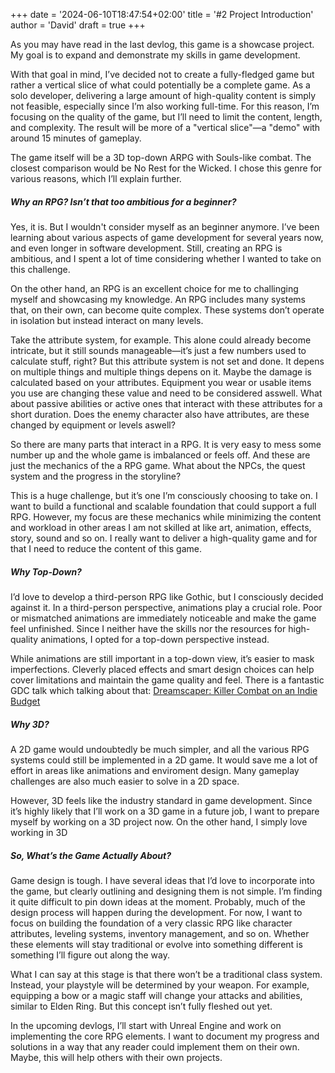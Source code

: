 +++
date = '2024-06-10T18:47:54+02:00'
title = '#2 Project Introduction'
author = 'David'
draft = true
+++

As you may have read in the last devlog, this game is a showcase project. My goal is to expand and demonstrate my skills in game development.

With that goal in mind, I’ve decided not to create a fully-fledged game but rather a vertical slice of what could potentially be a complete game. As a solo developer, delivering a large amount of high-quality content is simply not feasible, especially since I’m also working full-time. For this reason, I’m focusing on the quality of the game, but I’ll need to limit the content, length, and complexity. The result will be more of a "vertical slice"—a "demo" with around 15 minutes of gameplay.

The game itself will be a 3D top-down ARPG with Souls-like combat. The closest comparison would be No Rest for the Wicked. I chose this genre for various reasons, which I’ll explain further.

##### Why an RPG? Isn’t that too ambitious for a beginner?

Yes, it is. But I wouldn't consider myself as an beginner anymore. I’ve been learning about various aspects of game development for several years now, and even longer in software development. Still, creating an RPG is ambitious, and I spent a lot of time considering whether I wanted to take on this challenge.

On the other hand, an RPG is an excellent choice for me to challinging myself and showcasing my knowledge.
An RPG includes many systems that, on their own, can become quite complex. These systems don’t operate in isolation but instead interact on many levels.

Take the attribute system, for example. This alone could already become intricate, but it still sounds manageable—it’s just a few numbers used to calculate stuff, right? But this attribute system is not set and done. It depens on multiple things and multiple things depens on it. Maybe the damage is calculated based on your attributes. Equipment you wear or usable items you use are changing these value and need to be considered asswell. What about passive abilities or active ones that interact with these attributes for a short duration. Does the enemy character also have attributes, are these changed by equipment or levels aswell? 

So there are many parts that interact in a RPG. It is very easy to mess some number up and the whole game is imbalanced or feels off. 
And these are just the mechanics of the a RPG game. What about the NPCs, the quest system and the progress in the storyline? 

This is a huge challenge, but it’s one I’m consciously choosing to take on. I want to build a functional and scalable foundation that could support a full RPG. However, my focus are these mechanics while minimizing the content and workload in other areas I am not skilled at like art, animation, effects, story, sound and so on. I really want to deliver a high-quality game and for that I need to reduce the content of this game.

##### Why Top-Down?

I’d love to develop a third-person RPG like Gothic, but I consciously decided against it. In a third-person perspective, animations play a crucial role. Poor or mismatched animations are immediately noticeable and make the game feel unfinished. Since I neither have the skills nor the resources for high-quality animations, I opted for a top-down perspective instead.

While animations are still important in a top-down view, it’s easier to mask imperfections. Cleverly placed effects and smart design choices can help cover limitations and maintain the game quality and feel. There is a fantastic GDC talk which talking about that: [Dreamscaper: Killer Combat on an Indie Budget](https://www.youtube.com/watch?v=3Omb5exWpd4&t=3274s&ab_channel=GDC2025)

##### Why 3D?

A 2D game would undoubtedly be much simpler, and all the various RPG systems could still be implemented in a 2D game. It would save me a lot of effort in areas like animations and enviroment design. Many gameplay challenges are also much easier to solve in a 2D space.

However, 3D feels like the industry standard in game development. Since it’s highly likely that I’ll work on a 3D game in a future job, I want to prepare myself by working on a 3D project now. On the other hand, I simply love working in 3D

##### So, What’s the Game Actually About?

Game design is tough. I have several ideas that I’d love to incorporate into the game, but clearly outlining and designing them is not simple. I’m finding it quite difficult to pin down ideas at the moment. Probably, much of the design process will happen during the development. For now, I want to focus on building the foundation of a very classic RPG like character attributes, leveling systems, inventory management, and so on. Whether these elements will stay traditional or evolve into something different is something I’ll figure out along the way.

What I can say at this stage is that there won’t be a traditional class system. Instead, your playstyle will be determined by your weapon. For example, equipping a bow or a magic staff will change your attacks and abilities, similar to Elden Ring. But this concept isn’t fully fleshed out yet.

In the upcoming devlogs, I’ll start with Unreal Engine and work on implementing the core RPG elements. I want to document my progress and solutions in a way that any reader could implement them on their own. Maybe, this will help others with their own projects.